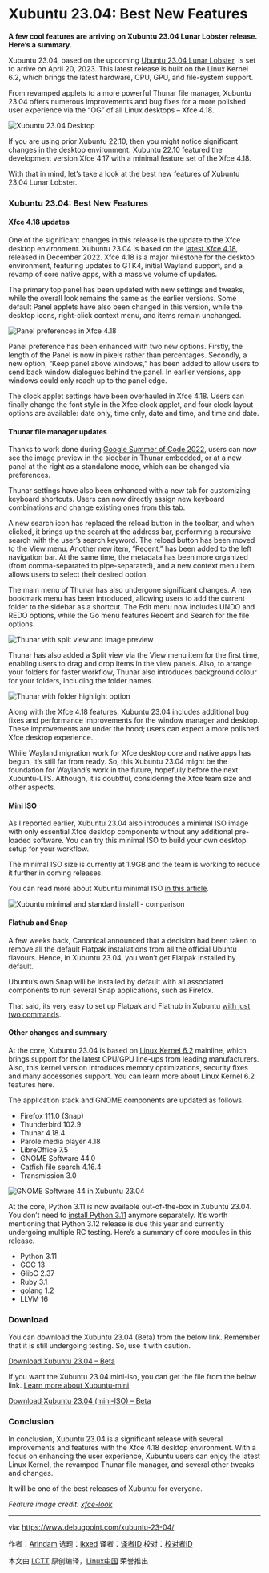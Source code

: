 [#]: subject: "Xubuntu 23.04: Best New Features"
[#]: via: "https://www.debugpoint.com/xubuntu-23-04/"
[#]: author: "Arindam https://www.debugpoint.com/author/admin1/"
[#]: collector: "lkxed"
[#]: translator: " "
[#]: reviewer: " "
[#]: publisher: " "
[#]: url: " "

Xubuntu 23.04: Best New Features
======

**A few cool features are arriving on Xubuntu 23.04 Lunar Lobster release. Here’s a summary.**

Xubuntu 23.04, based on the upcoming [Ubuntu 23.04 Lunar Lobster][1], is set to arrive on April 20, 2023. This latest release is built on the Linux Kernel 6.2, which brings the latest hardware, CPU, GPU, and file-system support.

From revamped applets to a more powerful Thunar file manager, Xubuntu 23.04 offers numerous improvements and bug fixes for a more polished user experience via the “OG” of all Linux desktops – Xfce 4.18.

![Xubuntu 23.04 Desktop][2]

If you are using prior Xubuntu 22.10, then you might notice significant changes in the desktop environment. Xubuntu 22.10 featured the development version Xfce 4.17 with a minimal feature set of the Xfce 4.18.

With that in mind, let’s take a look at the best new features of Xubuntu 23.04 Lunar Lobster.

### Xubuntu 23.04: Best New Features

#### Xfce 4.18 updates

One of the significant changes in this release is the update to the Xfce desktop environment. Xubuntu 23.04 is based on the [latest Xfce 4.18][3], released in December 2022. Xfce 4.18 is a major milestone for the desktop environment, featuring updates to GTK4, initial Wayland support, and a revamp of core native apps, with a massive volume of updates.

The primary top panel has been updated with new settings and tweaks, while the overall look remains the same as the earlier versions. Some default Panel applets have also been changed in this version, while the desktop icons, right-click context menu, and items remain unchanged.

![Panel preferences in Xfce 4.18][4]

Panel preference has been enhanced with two new options. Firstly, the length of the Panel is now in pixels rather than percentages. Secondly, a new option, “Keep panel above windows,” has been added to allow users to send back window dialogues behind the panel. In earlier versions, app windows could only reach up to the panel edge.

The clock applet settings have been overhauled in Xfce 4.18. Users can finally change the font style in the Xfce clock applet, and four clock layout options are available: date only, time only, date and time, and time and date.

#### Thunar file manager updates

Thanks to work done during [Google Summer of Code 2022][5], users can now see the image preview in the sidebar in Thunar embedded, or at a new panel at the right as a standalone mode, which can be changed via preferences.

Thunar settings have also been enhanced with a new tab for customizing keyboard shortcuts. Users can now directly assign new keyboard combinations and change existing ones from this tab.

A new search icon has replaced the reload button in the toolbar, and when clicked, it brings up the search at the address bar, performing a recursive search with the user’s search keyword. The reload button has been moved to the View menu. Another new item, “Recent,” has been added to the left navigation bar. At the same time, the metadata has been more organized (from comma-separated to pipe-separated), and a new context menu item allows users to select their desired option.

The main menu of Thunar has also undergone significant changes. A new bookmark menu has been introduced, allowing users to add the current folder to the sidebar as a shortcut. The Edit menu now includes UNDO and REDO options, while the Go menu features Recent and Search for the file options.

![Thunar with split view and image preview][6]

Thunar has also added a Split view via the View menu item for the first time, enabling users to drag and drop items in the view panels. Also, to arrange your folders for faster workflow, Thunar also introduces background colour for your folders, including the folder names.

![Thunar with folder highlight option][7]

Along with the Xfce 4.18 features, Xubuntu 23.04 includes additional bug fixes and performance improvements for the window manager and desktop. These improvements are under the hood; users can expect a more polished Xfce desktop experience.

While Wayland migration work for Xfce desktop core and native apps has begun, it’s still far from ready. So, this Xubuntu 23.04 might be the foundation for Wayland’s work in the future, hopefully before the next Xubuntu-LTS. Although, it is doubtful, considering the Xfce team size and other aspects.

#### Mini ISO

As I reported earlier, Xubuntu 23.04 also introduces a minimal ISO image with only essential Xfce desktop components without any additional pre-loaded software. You can try this minimal ISO to build your own desktop setup for your workflow.

The minimal ISO size is currently at 1.9GB and the team is working to reduce it further in coming releases.

You can read more about Xubuntu minimal ISO [in this article][8].

![Xubuntu minimal and standard install - comparison][9]

#### Flathub and Snap

A few weeks back, Canonical announced that a decision had been taken to remove all the default Flatpak installations from all the official Ubuntu flavours. Hence, in Xubuntu 23.04, you won’t get Flatpak installed by default.

Ubuntu’s own Snap will be installed by default with all associated components to run several Snap applications, such as Firefox.

That said, its very easy to set up Flatpak and Flathub in Xubuntu [with just two commands][10].

#### Other changes and summary

At the core, Xubuntu 23.04 is based on [Linux Kernel 6.2][11] mainline, which brings support for the latest CPU/GPU line-ups from leading manufacturers. Also, this kernel version introduces memory optimizations, security fixes and many accessories support. You can learn more about Linux Kernel 6.2 features here.

The application stack and GNOME components are updated as follows.

- Firefox 111.0 (Snap)
- Thunderbird 102.9
- Thunar 4.18.4
- Parole media player 4.18
- LibreOffice 7.5
- GNOME Software 44.0
- Catfish file search 4.16.4
- Transmission 3.0

![GNOME Software 44 in Xubuntu 23.04][12]

At the core, Python 3.11 is now available out-of-the-box in Xubuntu 23.04. You don’t need to [install Python 3.11][13] anymore separately. It’s worth mentioning that Python 3.12 release is due this year and currently undergoing multiple RC testing. Here’s a summary of core modules in this release.

- Python 3.11
- GCC 13
- GlibC 2.37
- Ruby 3.1
- golang 1.2
- LLVM 16

### Download

You can download the Xubuntu 23.04 (Beta) from the below link. Remember that it is still undergoing testing. So, use it with caution.

[Download Xubuntu 23.04 – Beta][14]

If you want the Xubuntu 23.04 mini-iso, you can get the file from the below link. [Learn more about Xubuntu-mini][8].

[Download Xubuntu 23.04 (mini-ISO) – Beta][14]

### Conclusion

In conclusion, Xubuntu 23.04 is a significant release with several improvements and features with the Xfce 4.18 desktop environment. With a focus on enhancing the user experience, Xubuntu users can enjoy the latest Linux Kernel, the revamped Thunar file manager, and several other tweaks and changes.

It will be one of the best releases of Xubuntu for everyone.

_Feature image credit: [xfce-look][15]_

--------------------------------------------------------------------------------

via: https://www.debugpoint.com/xubuntu-23-04/

作者：[Arindam][a]
选题：[lkxed][b]
译者：[译者ID](https://github.com/译者ID)
校对：[校对者ID](https://github.com/校对者ID)

本文由 [LCTT](https://github.com/LCTT/TranslateProject) 原创编译，[Linux中国](https://linux.cn/) 荣誉推出

[a]: https://www.debugpoint.com/author/admin1/
[b]: https://github.com/lkxed/
[1]: https://www.debugpoint.com/ubuntu-23-04-features/
[2]: https://www.debugpoint.com/wp-content/uploads/2023/04/Xubuntu-23.04-Desktop.jpg
[3]: https://www.debugpoint.com/xfce-4-18-features/
[4]: https://www.debugpoint.com/wp-content/uploads/2022/11/Panel-preferences-in-Xfce-4.18.jpg
[5]: https://debugpointnews.com/xfce-gsoc-2022/
[6]: https://www.debugpoint.com/wp-content/uploads/2023/04/Thunar-with-split-view-and-image-preview.jpg
[7]: https://www.debugpoint.com/wp-content/uploads/2023/04/Thunar-with-folder-highlight-option.jpg
[8]: https://www.debugpoint.com/xubuntu-minimal/
[9]: https://www.debugpoint.com/wp-content/uploads/2023/03/Xubuntu-minimal-and-standard-install-comparison.jpg
[10]: https://www.debugpoint.com/how-to-install-flatpak-apps-ubuntu-linux/
[11]: https://www.debugpoint.com/linux-kernel-6-2/
[12]: https://www.debugpoint.com/wp-content/uploads/2023/04/GNOME-Software-44-in-Xubuntu-23.04.jpg
[13]: https://www.debugpoint.com/install-python-3-11-ubuntu/
[14]: https://cdimage.ubuntu.com/xubuntu/releases/lunar/beta/
[15]: https://www.xfce-look.org/p/1953253
